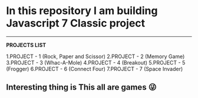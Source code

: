 # In this repository I am building Javascript 7 Classic project

---
**PROJECTS LIST**

1.PROJECT - 1 (Rock, Paper and Scissor)
2.PROJECT - 2 (Memory Game)
3.PROJECT - 3 (Whac-A-Mole)
4.PROJECT - 4 (Breakout)
5.PROJECT - 5 (Frogger)
6.PROJECT - 6 (Connect Four)
7.PROJECT - 7 (Space Invader)


## Interesting thing is This all are games :stuck_out_tongue_winking_eye: